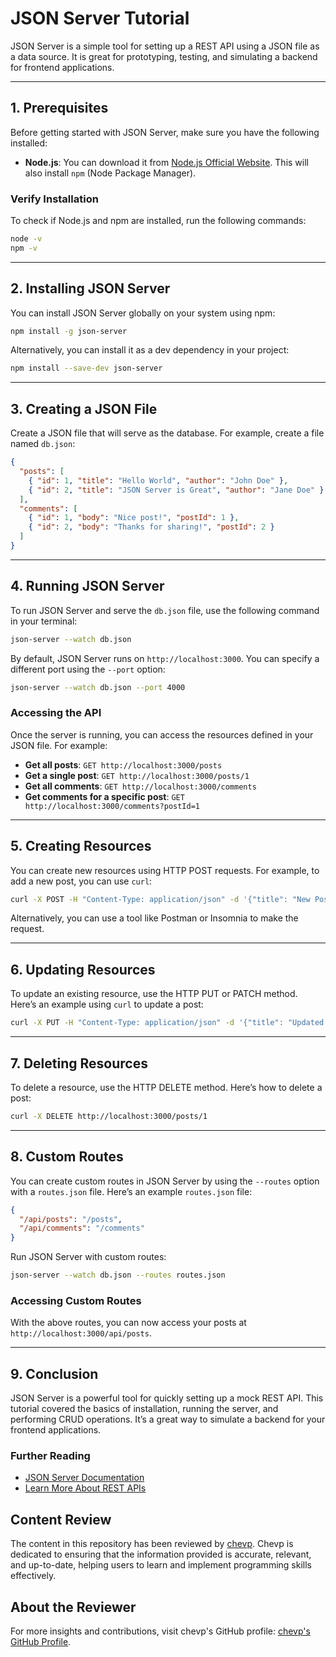 
# JSON Server Tutorial

JSON Server is a simple tool for setting up a REST API using a JSON file as a data source. It is great for prototyping, testing, and simulating a backend for frontend applications.

---

## 1. Prerequisites

Before getting started with JSON Server, make sure you have the following installed:

- **Node.js**: You can download it from [Node.js Official Website](https://nodejs.org/). This will also install `npm` (Node Package Manager).

### Verify Installation

To check if Node.js and npm are installed, run the following commands:

```bash
node -v
npm -v
```

---

## 2. Installing JSON Server

You can install JSON Server globally on your system using npm:

```bash
npm install -g json-server
```

Alternatively, you can install it as a dev dependency in your project:

```bash
npm install --save-dev json-server
```

---

## 3. Creating a JSON File

Create a JSON file that will serve as the database. For example, create a file named `db.json`:

```json
{
  "posts": [
    { "id": 1, "title": "Hello World", "author": "John Doe" },
    { "id": 2, "title": "JSON Server is Great", "author": "Jane Doe" }
  ],
  "comments": [
    { "id": 1, "body": "Nice post!", "postId": 1 },
    { "id": 2, "body": "Thanks for sharing!", "postId": 2 }
  ]
}
```

---

## 4. Running JSON Server

To run JSON Server and serve the `db.json` file, use the following command in your terminal:

```bash
json-server --watch db.json
```

By default, JSON Server runs on `http://localhost:3000`. You can specify a different port using the `--port` option:

```bash
json-server --watch db.json --port 4000
```

### Accessing the API

Once the server is running, you can access the resources defined in your JSON file. For example:

- **Get all posts**: `GET http://localhost:3000/posts`
- **Get a single post**: `GET http://localhost:3000/posts/1`
- **Get all comments**: `GET http://localhost:3000/comments`
- **Get comments for a specific post**: `GET http://localhost:3000/comments?postId=1`

---

## 5. Creating Resources

You can create new resources using HTTP POST requests. For example, to add a new post, you can use `curl`:

```bash
curl -X POST -H "Content-Type: application/json" -d '{"title": "New Post", "author": "John Smith"}' http://localhost:3000/posts
```

Alternatively, you can use a tool like Postman or Insomnia to make the request.

---

## 6. Updating Resources

To update an existing resource, use the HTTP PUT or PATCH method. Here’s an example using `curl` to update a post:

```bash
curl -X PUT -H "Content-Type: application/json" -d '{"title": "Updated Post", "author": "John Smith"}' http://localhost:3000/posts/1
```

---

## 7. Deleting Resources

To delete a resource, use the HTTP DELETE method. Here’s how to delete a post:

```bash
curl -X DELETE http://localhost:3000/posts/1
```

---

## 8. Custom Routes

You can create custom routes in JSON Server by using the `--routes` option with a `routes.json` file. Here’s an example `routes.json` file:

```json
{
  "/api/posts": "/posts",
  "/api/comments": "/comments"
}
```

Run JSON Server with custom routes:

```bash
json-server --watch db.json --routes routes.json
```

### Accessing Custom Routes

With the above routes, you can now access your posts at `http://localhost:3000/api/posts`.

---

## 9. Conclusion

JSON Server is a powerful tool for quickly setting up a mock REST API. This tutorial covered the basics of installation, running the server, and performing CRUD operations. It’s a great way to simulate a backend for your frontend applications.

### Further Reading

- [JSON Server Documentation](https://github.com/typicode/json-server)
- [Learn More About REST APIs](https://restfulapi.net/)

## Content Review

The content in this repository has been reviewed by [chevp](https://github.com/chevp). Chevp is dedicated to ensuring that the information provided is accurate, relevant, and up-to-date, helping users to learn and implement programming skills effectively.

## About the Reviewer

For more insights and contributions, visit chevp's GitHub profile: [chevp's GitHub Profile](https://github.com/chevp).
